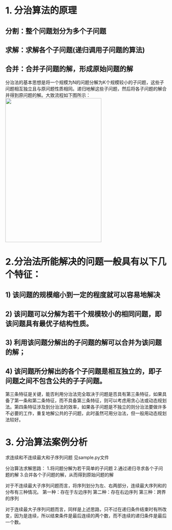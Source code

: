 # 1.	分治算法的原理
## 分割：整个问题划分为多个子问题
## 求解：求解各个子问题(递归调用子问题的算法)
## 合并：合并子问题的解，形成原始问题的解
分治法的基本思想是将一个规模为N的问题分解为K个规模较小的子问题，这些子问题相互独立且与原问题性质相同。递归地解这些子问题，然后将各子问题的解合并得到原问题的解。大致流程如下图所示：
<img src="https://github.com/Legend-yd/MyDawn/blob/master/20171223205540585.png" width="300" height="450" />
# 2.分治法所能解决的问题一般具有以下几个特征：
## 1) 该问题的规模缩小到一定的程度就可以容易地解决
## 2) 该问题可以分解为若干个规模较小的相同问题，即该问题具有最优子结构性质。
## 3) 利用该问题分解出的子问题的解可以合并为该问题的解；
## 4) 该问题所分解出的各个子问题是相互独立的，即子问题之间不包含公共的子子问题。
第三条特征是关键，能否利用分治法完全取决于问题是否具有第三条特征，如果具备了第一条和第二条特征，而不具备第三条特征，则可以考虑用贪心法或动态规划法。第四条特征涉及到分治法的效率，如果各子问题是不独立的则分治法要做许多不必要的工作，重复地解公共的子问题，此时虽然可用分治法，但一般用动态规划法较好。

# 3.	分治算法案例分析
求连续和不连续最大和子序列问题
见sample.py文件

分治算法求解思路：
    1.将问题分解为若干简单的子问题
    2.通过递归寻求各个子问题的解
    3.合并各个子问题的解，从而得到原始问题的解

对于不连续最大子序列问题而言，将序列划分为左、右两部分，连续最大序列和的分布有三种情况。
    第一种：存在于左边序列
    第二种：存在右边序列
    第三种：跨界的序列

对于连续最大子序列问题而言，同样是上述思路，只不过在递归条件结束时有所改变，因为是连续，所以结束条件是最后连续的两个数，而不连续的递归条件是最后一个数。

